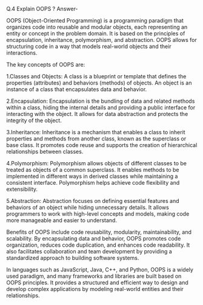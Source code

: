 Q.4 Explain OOPS ?
Answer-

OOPS (Object-Oriented Programming) is a programming paradigm that organizes code into reusable and modular objects, each representing an entity or concept in the problem domain. It is based on the principles of encapsulation, inheritance, polymorphism, and abstraction. OOPS allows for structuring code in a way that models real-world objects and their interactions.

The key concepts of OOPS are:

1.Classes and Objects: A class is a blueprint or template that defines the properties (attributes) and behaviors (methods) of objects. An object is an instance of a class that encapsulates data and behavior.

2.Encapsulation: Encapsulation is the bundling of data and related methods within a class, hiding the internal details and providing a public interface for interacting with the object. It allows for data abstraction and protects the integrity of the object.

3.Inheritance: Inheritance is a mechanism that enables a class to inherit properties and methods from another class, known as the superclass or base class. It promotes code reuse and supports the creation of hierarchical relationships between classes.

4.Polymorphism: Polymorphism allows objects of different classes to be treated as objects of a common superclass. It enables methods to be implemented in different ways in derived classes while maintaining a consistent interface. Polymorphism helps achieve code flexibility and extensibility.

5.Abstraction: Abstraction focuses on defining essential features and behaviors of an object while hiding unnecessary details. It allows programmers to work with high-level concepts and models, making code more manageable and easier to understand.

Benefits of OOPS include code reusability, modularity, maintainability, and scalability. By encapsulating data and behavior, OOPS promotes code organization, reduces code duplication, and enhances code readability. It also facilitates collaboration and team development by providing a standardized approach to building software systems.

In languages such as JavaScript, Java, C++, and Python, OOPS is a widely used paradigm, and many frameworks and libraries are built based on OOPS principles. It provides a structured and efficient way to design and develop complex applications by modeling real-world entities and their relationships.